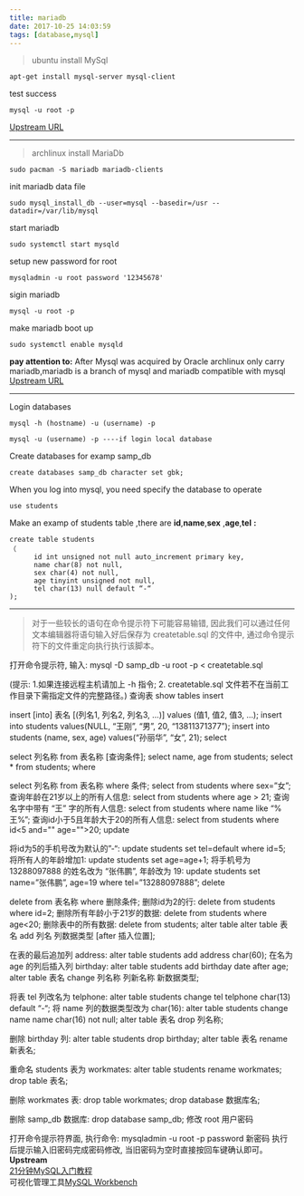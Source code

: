 ```yaml
---
title: mariadb
date: 2017-10-25 14:03:59
tags: [database,mysql]
---
```

>ubuntu install MySql  

```
apt-get install mysql-server mysql-client
```
test success
```
mysql -u root -p
```
[Upstream URL](https://zhuanlan.zhihu.com/p/28102425)  
<!--more-->
---
>archlinux install MariaDb  

```
sudo pacman -S mariadb mariadb-clients
```
init mariadb data file
```
sudo mysql_install_db --user=mysql --basedir=/usr --datadir=/var/lib/mysql
```
start mariadb
```
sudo systemctl start mysqld
```
setup new password for root
```
mysqladmin -u root password '12345678'
```
sigin mariadb
```
mysql -u root -p
```
make mariadb boot up
```
sudo systemctl enable mysqld
```
**pay attention to:** After Mysql was acquired by Oracle archlinux only carry mariadb,mariadb is a branch of mysql and mariadb compatible with mysql   
[Upstream URL](http://blog.csdn.net/u011054333/article/details/53203787)  

---
Login databases
```
mysql -h (hostname) -u (username) -p  
```
```
mysql -u (username) -p ----if login local database
```
Create databases for examp samp_db
```
create databases samp_db character set gbk;
```
When you log into mysql, you need specify the database to operate  
```
use students
```
Make an examp of students table ,there are **id**,**name**,**sex** ,**age**,**tel** **:**  
```
create table students
（
      id int unsigned not null auto_increment primary key,
      name char(8) not null,
      sex char(4) not null,
      age tinyint unsigned not null,
      tel char(13) null default “-“
);  
```
---
>对于一些较长的语句在命令提示符下可能容易输错, 因此我们可以通过任何文本编辑器将语句输入好后保存为 createtable.sql 的文件中, 通过命令提示符下的文件重定向执行执行该脚本。

打开命令提示符, 输入: mysql -D samp_db -u root -p < createtable.sql

(提示: 1.如果连接远程主机请加上 -h 指令; 2. createtable.sql 文件若不在当前工作目录下需指定文件的完整路径。)
查询表
show tables
insert

insert [into] 表名 [(列名1, 列名2, 列名3, …)] values (值1, 值2, 值3, …);
insert into students values(NULL, “王刚”, “男”, 20, “13811371377”);
insert into students (name, sex, age) values(“孙丽华”, “女”, 21);
select

select 列名称 from 表名称 [查询条件];
select name, age from students;
select * from students;
where

select 列名称 from 表名称 where 条件;
select from students where sex=”女”;
查询年龄在21岁以上的所有人信息: select from students where age > 21;
查询名字中带有 “王” 字的所有人信息: select from students where name like “%王%”;
查询id小于5且年龄大于20的所有人信息: select from students where id<5 and="" age="">20;
update

将id为5的手机号改为默认的”-“: update students set tel=default where id=5;
将所有人的年龄增加1: update students set age=age+1;
将手机号为 13288097888 的姓名改为 “张伟鹏”, 年龄改为 19: update students set name=”张伟鹏”, age=19 where tel=”13288097888”;
delete

delete from 表名称 where 删除条件;
删除id为2的行: delete from students where id=2;
删除所有年龄小于21岁的数据: delete from students where age<20;
删除表中的所有数据: delete from students;
alter table
alter table 表名 add 列名 列数据类型 [after 插入位置];

在表的最后追加列 address: alter table students add address char(60);
在名为 age 的列后插入列 birthday: alter table students add birthday date after age;
alter table 表名 change 列名称 列新名称 新数据类型;

将表 tel 列改名为 telphone: alter table students change tel telphone char(13) default “-“;
将 name 列的数据类型改为 char(16): alter table students change name name char(16) not null;
alter table 表名 drop 列名称;

删除 birthday 列: alter table students drop birthday;
alter table 表名 rename 新表名;

重命名 students 表为 workmates: alter table students rename workmates;
drop table 表名;

删除 workmates 表: drop table workmates;
drop database 数据库名;

删除 samp_db 数据库: drop database samp_db;
修改 root 用户密码

打开命令提示符界面, 执行命令: mysqladmin -u root -p password 新密码
执行后提示输入旧密码完成密码修改, 当旧密码为空时直接按回车键确认即可。  
**Upstream**  
[21分钟MySQL入门教程](http://www.cnblogs.com/mr-wid/archive/2013/05/09/3068229.html)  
可视化管理工具[MySQL Workbench](https://www.mysql.com/products/workbench/)
